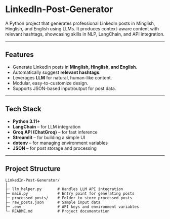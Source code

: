 # LinkedIn-Post-Generator
A Python project that generates professional LinkedIn posts in Minglish, Hinglish, and English using LLMs. It produces context-aware content with relevant hashtags, showcasing skills in NLP, LangChain, and API integration.

---

## Features

- Generate LinkedIn posts in **Minglish, Hinglish, and English**.
- Automatically suggest **relevant hashtags**.
- Leverages **LLM** for natural, human-like content.
- Modular, easy-to-customize design.
- Supports JSON-based input/output for post data.

---

## Tech Stack

- **Python 3.11+**
- **LangChain** – for LLM integration  
- **Groq API (ChatGroq)** – for fast inference  
- **Streamlit** – for building a simple UI   
- **dotenv** – for managing environment variables  
- **JSON** – for post storage and processing  

---

## Project Structure

```text
LinkedIn-Post-Generator/
│
├─ llm_helper.py       # Handles LLM API integration
├─ main.py             # Entry point for generating posts
├─ processed_posts/    # Folder to store processed posts
├─ raw_posts.json      # Sample input data
├─ .env                # API keys and environment variables
└─ README.md           # Project documentation
